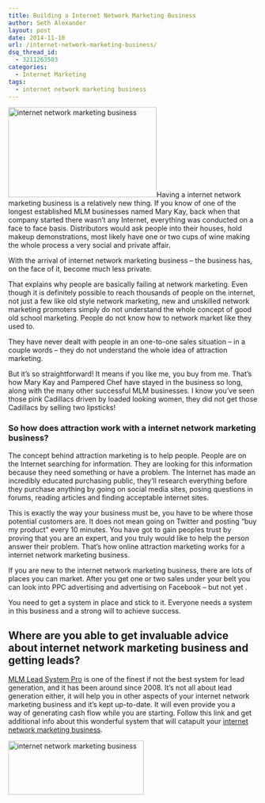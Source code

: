 ```yaml
---
title: Building a Internet Network Marketing Business
author: Seth Alexander
layout: post
date: 2014-11-10
url: /internet-network-marketing-business/
dsq_thread_id:
  - 3211263503
categories:
  - Internet Marketing
tags:
  - internet network marketing business
---
```

<img class="alignleft wp-image-1700 size-medium" src="http://sethaalexander.com/wp-content/uploads/2014/11/network-marketing-internet-business-300x182.jpg" alt="internet network marketing business" width="300" height="182" />Having a internet network marketing business is a relatively new thing. If you know of one of the longest established MLM businesses named Mary Kay, back when that company started there wasn&#8217;t any Internet, everything was conducted on a face to face basis. Distributors would ask people into their houses, hold makeup demonstrations, most likely have one or two cups of wine making the whole process a very social and private affair.

With the arrival of internet network marketing business &#8211; the business has, on the face of it, become much less private.

That explains why people are basically failing at network marketing. Even though it is definitely possible to reach thousands of people on the internet, not just a few like old style network marketing, new and unskilled network marketing promoters simply do not understand the whole concept of good old school marketing. People do not know how to network market like they used to.

They have never dealt with people in an one-to-one sales situation &#8211; in a couple words &#8211; they do not understand the whole idea of attraction marketing.

But it&#8217;s so straightforward! It means if you like me, you buy from me. That&#8217;s how Mary Kay and Pampered Chef have stayed in the business so long, along with the many other successful MLM businesses. I know you&#8217;ve seen those pink Cadillacs driven by loaded looking women, they did not get those Cadillacs by selling two lipsticks!

### So how does attraction work with a internet network marketing business?

The concept behind attraction marketing is to help people. People are on the Internet searching for information. They are looking for this information because they need something or have a problem. The Internet has made an incredibly educated purchasing public, they&#8217;ll research everything before they purchase anything by going on social media sites, posing questions in forums, reading articles and finding acceptable internet sites.

This is exactly the way your business must be, you have to be where those potential customers are. It does not mean going on Twitter and posting &#8220;buy my product&#8221; every 10 minutes. You have got to gain peoples trust by proving that you are an expert, and you truly would like to help the person answer their problem. That&#8217;s how online attraction marketing works for a internet network marketing business.

If you are new to the internet network marketing business, there are lots of places you can market. After you get one or two sales under your belt you can look into PPC advertising and advertising on Facebook &#8211; but not yet .

You need to get a system in place and stick to it. Everyone needs a system in this business and a strong will to achieve success.

## Where are you able to get invaluable advice about internet network marketing business and getting leads?

[MLM Lead System Pro][1] is one of the finest if not the best system for lead generation, and it has been around since 2008. It&#8217;s not all about lead generation either, it will help you in other aspects of your internet network marketing business and it&#8217;s kept up-to-date. It will even provide you a way of generating cash flow while you are starting. Follow this link and get additional info about this wonderful system that will catapult your [internet network marketing business][1].

[<img class="alignleft wp-image-602 size-full" src="http://sethaalexander.com/wp-content/uploads/2012/09/signature.png" alt="internet network marketing business" width="274" height="109" />][2]

 [1]: http://sethalexander.bizbuilderuniversity.com/?t=saa-internet-network-marketing-business
 [2]: http://sethaalexander.com/about-seth/ "Bio"